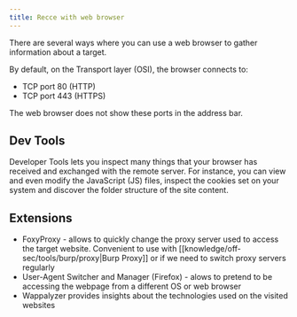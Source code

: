 ```yaml
---
title: Recce with web browser
---
```


There are several ways where you can use a web browser to gather information about a target.

By default, on the Transport layer (OSI), the browser connects to:

- TCP port 80 (HTTP)
- TCP port 443 (HTTPS)

The web browser does not show these ports in the address bar.

## Dev Tools

Developer Tools lets you inspect many things that your browser has received and exchanged with the remote server. For instance, you can view and even modify the JavaScript (JS) files, inspect the cookies set on your system and discover the folder structure of the site content.

## Extensions

- FoxyProxy - allows to quickly change the proxy server used to access the target website. Convenient to use with [[knowledge/off-sec/tools/burp/proxy|Burp Proxy]] or if we need to switch proxy servers regularly
- User-Agent Switcher and Manager (Firefox) - alows to pretend to be accessing the webpage from a different OS or web browser
- Wappalyzer provides insights about the technologies used on the visited websites
